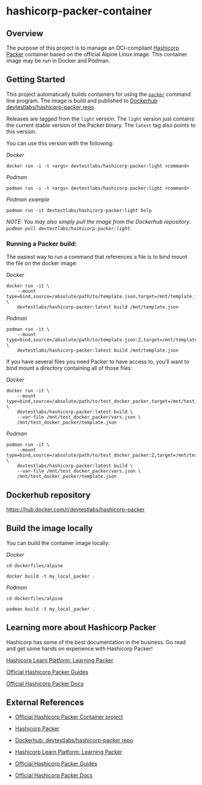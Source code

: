 # hashicorp-packer-container
## Overview
The purpose of this project is to manage an OCI-compliant [Hashicorp Packer](https://packer.io) container based on the official Alpine Linux image. This container image may be run in Docker and Podman.

## Getting Started
This project automatically builds containers for using the [`packer`](https://packer.io) command line program. The image is build and published to [Dockerhub devtestlabs/hashicorp-packer repo](https://hub.docker.com/r/devtestlabs/hashicorp-packer).

Releases are tagged from the `light` version. The `light` version just contains the current stable version of the Packer binary. The `latest` tag also points to this version.

You can use this version with the following:

*Docker*
```shell
docker run -i -t <args> devtestlabs/hashicorp-packer:light <command>
```

*Podman*
```shell
podman run -i -t <args> devtestlabs/hashicorp-packer:light <command>
```

*Podman example*
```shell
podman run -it devtestlabs/hashicorp-packer:light help
```

*NOTE: You may also simply pull the image from the Dockerhub repository. `podman pull devtestlabs/hashicorp-packer:light`.*

### Running a Packer build:

The easiest way to run a command that references a file is to bind mount the
file on the docker image:

*Docker*
```shell
docker run -it \
	--mount type=bind,source=/absolute/path/to/template.json,target=/mnt/template.json \
	devtestlabs/hashicorp-packer:latest build /mnt/template.json
```

*Podman*
```shell
podman run -it \
	--mount type=bind,source=/absolute/path/to/template.json:Z,target=/mnt/template.json \
	devtestlabs/hashicorp-packer:latest build /mnt/template.json
```

If you have several files you need Packer to have access to, you'll want to
bind mount a directory containing all of those files:

*Docker*
```shell
docker run -it \
    --mount type=bind,source=/absolute/path/to/test_docker_packer,target=/mnt/test_docker_packer \
    devtestlabs/hashicorp-packer:latest build \
    --var-file /mnt/test_docker_packer/vars.json \
    /mnt/test_docker_packer/template.json
```

*Podman*
```shell
podman run -it \
    --mount type=bind,source=/absolute/path/to/test_docker_packer:Z,target=/mnt/test_docker_packer \
    devtestlabs/hashicorp-packer:latest build \
    --var-file /mnt/test_docker_packer/vars.json \
    /mnt/test_docker_packer/template.json
```

## Dockerhub repository
https://hub.docker.com/r/devtestlabs/hashicorp-packer

## Build the image locally
You can build the container image locally:

*Docker*
```shell
cd dockerfiles/alpine

docker build -t my_local_packer .
```

*Podman*
```shell
cd dockerfiles/alpine

podman build -t my_local_packer .
```

## Learning more about Hashicorp Packer
Hashicorp has some of the best documentation in the business. Go read and get some hands on experience with Hashicorp Packer!

[Hashicorp Learn Platform: Learning Packer](https://learn.hashicorp.com/packer)

[Official Hashicorp Packer Guides](https://www.packer.io/guides)

[Official Hashicorp Packer Docs](https://www.packer.io/docs)


## External References

* [Official Hashicorp Packer Container project](https://github.com/hashicorp/docker-hub-images/tree/master/packer)

* [Hashicorp Packer](https://packer.io)

* [Dockerhub: devtestlabs/hashicorp-packer repo](https://hub.docker.com/r/devtestlabs/hashicorp-packer)

* [Hashicorp Learn Platform: Learning Packer](https://learn.hashicorp.com/packer)

* [Official Hashicorp Packer Guides](https://www.packer.io/guides)

* [Official Hashicorp Packer Docs](https://www.packer.io/docs)